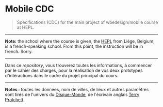 # Mobile CDC

> Specifications (CDC) for the main project of wbedesign/mobile course at HEPL.

* * *

**Note:** the school where the course is given, the [HEPL](http://www.provincedeliege.be/hauteecole) from Liège, Belgium, is a french-speaking school. From this point, the instruction will be in french. Sorry.

* * *

Dans ce _repository_, vous trouverez toutes les informations, à commencer par le cahier des charges, pour la réalisation de vos deux prototypes d'intéractions dans le cadre du projet principal du cours.

* * *

**Notes :** toutes les données, nom de villes, de lieux et autres paramètres sont tirés de l'univers du [Disque-Monde](https://fr.wikipedia.org/wiki/Disque-monde), de l'écrivain anglais [Terry Pratchett](https://fr.wikipedia.org/wiki/Terry_Pratchett).
